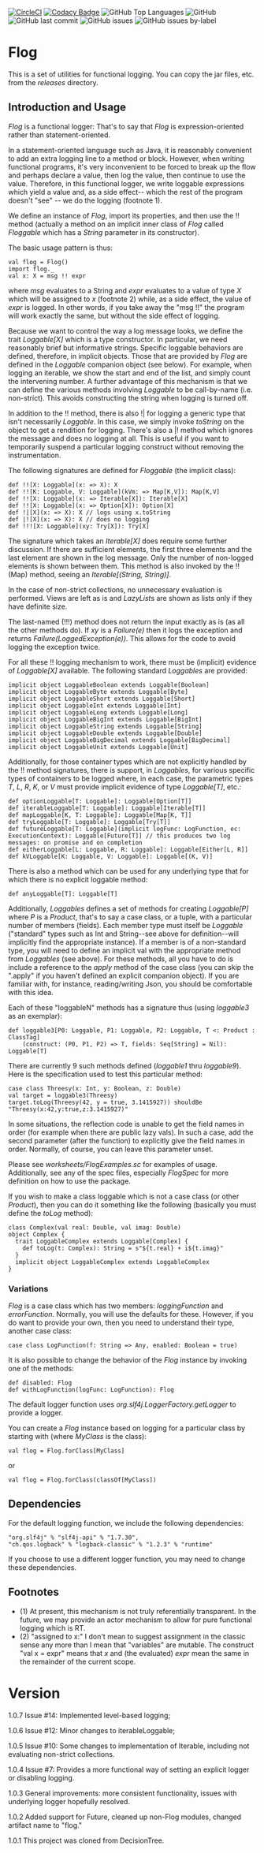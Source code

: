 [![CircleCI](https://circleci.com/gh/rchillyard/Flog.svg?style=svg)](https://circleci.com/gh/rchillyard/Flog)
[![Codacy Badge](https://app.codacy.com/project/badge/Grade/aa3d2f49a67f4ce58b702f4403092290)](https://www.codacy.com/gh/rchillyard/Flog/dashboard?utm_source=github.com&amp;utm_medium=referral&amp;utm_content=rchillyard/Flog&amp;utm_campaign=Badge_Grade)
![GitHub Top Languages](https://img.shields.io/github/languages/top/rchillyard/Flog)
![GitHub](https://img.shields.io/github/license/rchillyard/Flog)
![GitHub last commit](https://img.shields.io/github/last-commit/rchillyard/Flog)
![GitHub issues](https://img.shields.io/github/issues-raw/rchillyard/Flog)
![GitHub issues by-label](https://img.shields.io/github/issues/rchillyard/Flog/bug)

# Flog
This is a set of utilities for functional logging.
You can copy the jar files, etc. from the _releases_ directory.

## Introduction and Usage
_Flog_ is a functional logger:
That's to say that _Flog_ is expression-oriented rather than statement-oriented.

In a statement-oriented language such as Java, it is reasonably convenient to add an extra logging line to a method or
block.
However, when writing functional programs, it's very inconvenient to be forced to break up the flow and perhaps declare
a value, then log the value, then continue to use the value.
Therefore, in this functional logger, we write loggable expressions which yield a value and, as a side effect--
which the rest of the program doesn't "see" -- we do the logging (footnote 1).

We define an instance of _Flog_, import its properties, and then use the !! method (actually a method
on an implicit inner class of _Flog_ called _Floggable_ which has a _String_ parameter in its constructor).

The basic usage pattern is thus:

    val flog = Flog()
    import flog._
    val x: X = msg !! expr

where _msg_ evaluates to a String and _expr_ evaluates to a value of type _X_ which will be assigned to _x_ (footnote 2)
while, as a side effect, the value of _expr_ is logged.
In other words, if you take away the "msg !!" the program will work exactly the same, but without the side effect of
logging.

Because we want to control the way a log message looks, we define the trait _Loggable[X]_ which is a type constructor.
In particular, we need reasonably brief but informative strings.
Specific loggable behaviors are defined, therefore, in implicit objects.
Those that are provided by _Flog_ are defined in the _Loggable_ companion object (see below).
For example, when logging an iterable, we show the start and end of the list, and simply count the intervening number.
A further advantage of this mechanism is that we can define the various methods involving _Loggable_ to be
call-by-name (i.e. non-strict).
This avoids constructing the string when logging is turned off.

In addition to the !! method,
there is also !| for logging a generic type that isn't necessarily _Loggable_.
In this case, we simply invoke _toString_ on the object to get a rendition for logging.
There's also a |! method which ignores the message and does no logging at all.
This is useful if you want to temporarily suspend a particular logging construct without removing the instrumentation.

The following signatures are defined for _Floggable_ (the implicit class):

    def !![X: Loggable](x: => X): X
    def !![K: Loggable, V: Loggable](kVm: => Map[K,V]): Map[K,V]
    def !![X: Loggable](x: => Iterable[X]): Iterable[X]
    def !![X: Loggable](x: => Option[X]): Option[X]
    def !|[X](x: => X): X // logs using x.toString
    def |![X](x: => X): X // does no logging
    def !!![X: Loggable](xy: Try[X]): Try[X]

The signature which takes an _Iterable[X]_ does require some further discussion.
If there are sufficient elements, the first three elements and the last element are shown in the log message.
Only the number of non-logged elements is shown between them.
This method is also invoked by the !!(Map) method, seeing an _Iterable[(String, String)]_.

In the case of non-strict collections, no unnecessary evaluation is performed.
Views are left as is and *LazyList*s are shown as lists only if they have definite size.

The last-named (!!!) method does not return the input exactly as is (as all the other methods do).
If _xy_ is a _Failure(e)_ then it logs the exception and returns _Failure(LoggedException(e))_.
This allows for the code to avoid logging the exception twice.

For all these !! logging mechanism to work, there must be (implicit) evidence of _Loggable[X]_ available.
The following standard _Loggables_ are provided:

    implicit object LoggableBoolean extends Loggable[Boolean]
    implicit object LoggableByte extends Loggable[Byte]
    implicit object LoggableShort extends Loggable[Short]
    implicit object LoggableInt extends Loggable[Int]
    implicit object LoggableLong extends Loggable[Long]
    implicit object LoggableBigInt extends Loggable[BigInt]
    implicit object LoggableString extends Loggable[String]
    implicit object LoggableDouble extends Loggable[Double]
    implicit object LoggableBigDecimal extends Loggable[BigDecimal]
    implicit object LoggableUnit extends Loggable[Unit]

Additionally, for those container types which are not explicitly handled by the !! method signatures,
there is support, in _Loggables_, for various specific types of containers to be logged
where, in each case, the parametric types _T_, _L_, _R_, _K_, or _V_ must provide implicit evidence of type _Loggable[T]_, etc.:

    def optionLoggable[T: Loggable]: Loggable[Option[T]]
    def iterableLoggable[T: Loggable]: Loggable[Iterable[T]]
    def mapLoggable[K, T: Loggable]: Loggable[Map[K, T]] 
    def tryLoggable[T: Loggable]: Loggable[Try[T]]
    def futureLoggable[T: Loggable](implicit logFunc: LogFunction, ec: ExecutionContext): Loggable[Future[T]] // this produces two log messages: on promise and on completion
    def eitherLoggable[L: Loggable, R: Loggable]: Loggable[Either[L, R]]
    def kVLoggable[K: Loggable, V: Loggable]: Loggable[(K, V)]

There is also a method which can be used for any underlying type that for which there
is no explicit loggable method:

    def anyLoggable[T]: Loggable[T]

Additionally, _Loggables_ defines a set of methods for creating _Loggable[P]_ where _P_ is a _Product_,
that's to say a case class, or a tuple, with a particular number of members (fields).
Each member type must itself be _Loggable_
("standard" types such as Int and String--see above for definition--will implicitly find the appropriate instance).
If a member is of a non-standard type, you will need to define an implicit val with the appropriate method
from _Loggables_ (see above).
For these methods, all you have to do is include a reference to the _apply_ method of the case class
(you can skip the ".apply" if you haven't defined an explicit companion object).
If you are familiar with, for instance, reading/writing Json, you should be comfortable with this idea.

Each of these "loggableN" methods has a signature thus (using _loggable3_ as an exemplar):

    def loggable3[P0: Loggable, P1: Loggable, P2: Loggable, T <: Product : ClassTag]
        (construct: (P0, P1, P2) => T, fields: Seq[String] = Nil): Loggable[T]

There are currently 9 such methods defined (_loggable1_ thru _loggable9_).
Here is the specification used to test this particular method:

    case class Threesy(x: Int, y: Boolean, z: Double)
    val target = loggable3(Threesy)
    target.toLog(Threesy(42, y = true, 3.1415927)) shouldBe "Threesy(x:42,y:true,z:3.1415927)"

In some situations, the reflection code is unable to get the field names in order (for example when there are public lazy vals).
In such a case, add the second parameter (after the function) to explicitly give the field names in order.
Normally, of course, you can leave this parameter unset.

Please see _worksheets/FlogExamples.sc_ for examples of usage.
Additionally, see any of the spec files, especially _FlogSpec_ for more definition on how to use the package.

If you wish to make a class loggable which is not a case class (or other _Product_),
then you can do it something like the following (basically you must define the _toLog_ method):

    class Complex(val real: Double, val imag: Double)
    object Complex {
      trait LoggableComplex extends Loggable[Complex] {
        def toLog(t: Complex): String = s"${t.real} + i${t.imag}"
      }
      implicit object LoggableComplex extends LoggableComplex
    }

### Variations
_Flog_ is a case class which has two members: _loggingFunction_ and _errorFunction_.
Normally, you will use the defaults for these.
However, if you do want to provide your own, then you need to understand
their type, another case class:

    case class LogFunction(f: String => Any, enabled: Boolean = true)

It is also possible to change the behavior of the _Flog_ instance by invoking one of the methods:

    def disabled: Flog
    def withLogFunction(logFunc: LogFunction): Flog

The default logger function uses _org.slf4j.LoggerFactory.getLogger_ to provide a logger.

You can create a _Flog_ instance based on logging for a particular class by starting with (where _MyClass_ is the class):

    val flog = Flog.forClass[MyClass]

or

    val flog = Flog.forClass(classOf[MyClass])

## Dependencies
For the default logging function, we include the following dependencies:

    "org.slf4j" % "slf4j-api" % "1.7.30",
    "ch.qos.logback" % "logback-classic" % "1.2.3" % "runtime"

If you choose to use a different logger function, you may need to change these dependencies.

## Footnotes
* (1) At present, this mechanism is not truly referentially transparent.
  In the future, we may provide an actor mechanism to allow for pure functional logging which is RT.
* (2) "assigned to x:" I don't mean to suggest assignment in the classic sense any more than I mean that "variables"
  are mutable.
  The construct "val x = expr" means that _x_ and (the evaluated) _expr_ mean the same in the remainder
  of the current scope.
  
# Version
1.0.7 Issue #14: Implemented level-based logging;

1.0.6 Issue #12: Minor changes to iterableLoggable;

1.0.5 Issue #10: Some changes to implementation of Iterable, including not evaluating non-strict collections.

1.0.4 Issue #7: Provides a more functional way of setting an explicit logger or disabling logging.

1.0.3 General improvements: more consistent functionality, issues with underlying logger hopefully resolved.

1.0.2 Added support for Future, cleaned up non-Flog modules, changed
artifact name to "flog."

1.0.1 This project was cloned from DecisionTree.
